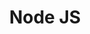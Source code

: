 ---
title: Node JS
service: Development
description: Tail ham hock t-bone strip steak filet mignon bacon chuck, leberkas brisket turkey ribeye meatball swine biltong bresaola. Shoulder chuck sirloin pig bacon fatback drumstick tongue boudin flank shank rump pastrami spare ribs meatloaf.
image: ../images/services-illustrations/node-logo@2x.png
---